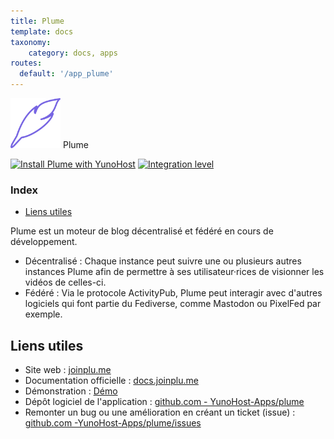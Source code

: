 ```yaml
---
title: Plume
template: docs
taxonomy:
    category: docs, apps
routes:
  default: '/app_plume'
---
```


<img src="/images/plume_logo.svg" height="80px" alt="logo de plume"> Plume

[![Install Plume with YunoHost](https://install-app.yunohost.org/install-with-yunohost.png)](https://install-app.yunohost.org/?app=plume) [![Integration level](https://dash.yunohost.org/integration/plume.svg)](https://dash.yunohost.org/appci/app/plume)

### Index

- [Liens utiles](#liens-utiles)

Plume est un moteur de blog décentralisé et fédéré en cours de développement.

* Décentralisé : Chaque instance peut suivre une ou plusieurs autres instances Plume afin de permettre à ses utilisateur·rices de visionner les vidéos de celles-ci.
* Fédéré : Via le protocole ActivityPub, Plume peut interagir avec d'autres logiciels qui font partie du Fediverse, comme Mastodon ou PixelFed par exemple.

## Liens utiles

+ Site web : [joinplu.me](https://joinplu.me/)
+ Documentation officielle : [docs.joinplu.me](https://docs.joinplu.me/)
+ Démonstration : [Démo](https://joinplu.me/#instances)
+ Dépôt logiciel de l'application : [github.com - YunoHost-Apps/plume](https://github.com/YunoHost-Apps/plume_ynh)
+ Remonter un bug ou une amélioration en créant un ticket (issue) : [github.com -YunoHost-Apps/plume/issues](https://github.com/YunoHost-Apps/plume_ynh/issues)
